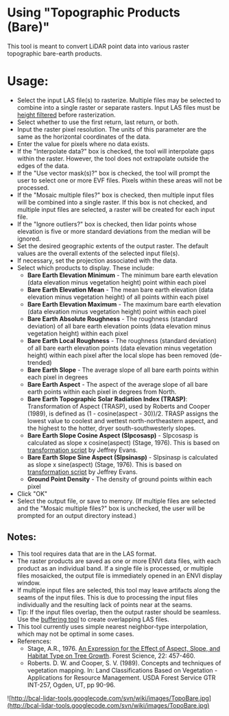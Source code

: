 # Using "Topographic Products (Bare)" #

This tool is meant to convert LiDAR point data into various raster topographic bare-earth products.

# Usage: #

  * Select the input LAS file(s) to rasterize. Multiple files may be selected to combine into a single raster or separate rasters. Input LAS files must be [height filtered](HeightFiltering.md) before rasterization.
  * Select whether to use the first return, last return, or both.
  * Input the raster pixel resolution. The units of this parameter are the same as the horizontal coordinates of the data.
  * Enter the value for pixels where no data exists.
  * If the "Interpolate data?" box is checked, the tool will interpolate gaps within the raster. However, the tool does not extrapolate outside the edges of the data.
  * If the "Use vector mask(s)?" box is checked, the tool will prompt the user to select one or more EVF files. Pixels within these areas will not be processed.
  * If the "Mosaic multiple files?" box is checked, then multiple input files will be combined into a single raster. If this box is not checked, and multiple input files are selected, a raster will be created for each input file.
  * If the "Ignore outliers?" box is checked, then lidar points whose elevation is five or more standard deviations from the median will be ignored.
  * Set the desired geographic extents of the output raster. The default values are the overall extents of the selected input file(s).
  * If necessary, set the projection associated with the data.
  * Select which products to display. These include:
    * **Bare Earth Elevation Minimum** - The minimum bare earth elevation (data elevation minus vegetation height) point within each pixel
    * **Bare Earth Elevation Mean** - The mean bare earth elevation (data elevation minus vegetation height) of all points within each pixel
    * **Bare Earth Elevation Maximum** - The maximum bare earth elevation (data elevation minus vegetation height) point within each pixel
    * **Bare Earth Absolute Roughness** - The roughness (standard deviation) of all bare earth elevation points (data elevation minus vegetation height) within each pixel
    * **Bare Earth Local Roughness** - The roughness (standard deviation) of all bare earth elevation points (data elevation minus vegetation height) within each pixel after the local slope has been removed (de-trended)
    * **Bare Earth Slope** - The average slope of all bare earth points within each pixel in degrees
    * **Bare Earth Aspect** - The aspect of the average slope of all bare earth points within each pixel in degrees from North.
    * **Bare Earth Topographic Solar Radiation Index (TRASP)**: Transformation of Aspect (TRASP), used by Roberts and Cooper (1989), is defined as (1 - cosine(aspect - 30))/2. TRASP assigns the lowest value to coolest and wettest north-northeastern aspect, and the highest to the hotter, dryer south-southwesterly slopes.
    * **Bare Earth Slope Cosine Aspect (Slpcosasp)** - Slpcosasp is calculated as slope x cosine(aspect) (Stage, 1976). This is based on [transformation script](http://arcscripts.esri.com/details.asp?dbid=11866) by Jeffrey Evans.
    * **Bare Earth Slope Sine Aspect (Slpsinasp)** - Slpsinasp is calculated as slope x sine(aspect) (Stage, 1976). This is based on [transformation script](http://arcscripts.esri.com/details.asp?dbid=11866) by Jeffrey Evans.
    * **Ground Point Density** - The density of ground points within each pixel
  * Click "OK"
  * Select the output file, or save to memory. (If multiple files are selected and the "Mosaic multiple files?" box is unchecked, the user will be prompted for an output directory instead.)

## Notes: ##

  * This tool requires data that are in the LAS format.
  * The raster products are saved as one or more ENVI data files, with each product as an individual band. If a single file is processed, or multiple files mosaicked, the output file is immediately opened in an ENVI display window.
  * If multiple input files are selected, this tool may leave artifacts along the seams of the input files. This is due to processing the input files individually and the resulting lack of points near at the seams.
  * Tip: If the input files overlap, then the output raster should be seamless. Use the [buffering tool](BufferLAS.md) to create overlapping LAS files.
  * This tool currently uses simple nearest neighbor-type interpolation, which may not be optimal in some cases.
  * References:
    * Stage, A.R., 1976. [An Expression for the Effect of Aspect, Slope, and Habitat Type on Tree Growth](http://www.ingentaconnect.com/content/saf/fs/1976/00000022/00000004/art00020). Forest Science, 22: 457-460.
    * Roberts. D. W. and Cooper, S. V. (1989). Concepts and techniques of vegetation mapping. In: Land Classifications Based on Vegetation - Applications for Resource Management. USDA Forest Service GTR INT-257, Ogden, UT, pp 90-96.

![http://bcal-lidar-tools.googlecode.com/svn/wiki/images/TopoBare.jpg](http://bcal-lidar-tools.googlecode.com/svn/wiki/images/TopoBare.jpg)